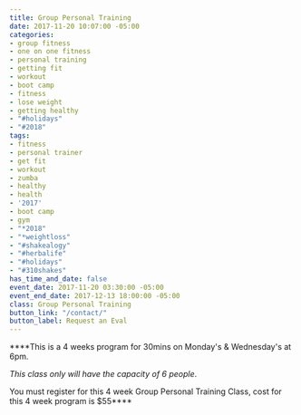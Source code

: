 ```yaml
---
title: Group Personal Training
date: 2017-11-20 10:07:00 -05:00
categories:
- group fitness
- one on one fitness
- personal training
- getting fit
- workout
- boot camp
- fitness
- lose weight
- getting healthy
- "#holidays"
- "#2018"
tags:
- fitness
- personal trainer
- get fit
- workout
- zumba
- healthy
- health
- '2017'
- boot camp
- gym
- "*2018"
- "*weightloss"
- "#shakealogy"
- "#herbalife"
- "#holidays"
- "#310shakes"
has_time_and_date: false
event_date: 2017-11-20 03:30:00 -05:00
event_end_date: 2017-12-13 18:00:00 -05:00
class: Group Personal Training
button_link: "/contact/"
button_label: Request an Eval
---
```


****This is a 4 weeks program for 30mins on Monday's & Wednesday's at 6pm. 

*This class only will have the capacity of 6 people*.

You must register for this 4 week Group Personal Training Class, cost for this 4 week program is $55****

